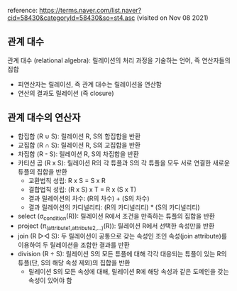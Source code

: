 reference: https://terms.naver.com/list.naver?cid=58430&categoryId=58430&so=st4.asc (visited on Nov 08 2021)

## 관계 대수
관계 대수 (relational algebra): 릴레이션의 처리 과정을 기술하는 언어, 즉 연산자들의 집합
 * 피연산자는 릴레이션, 즉 관계 대수는 릴레이션을 연산함
 * 연산의 결과도 릴레이션 (즉 closure)

## 관계 대수의 연산자
 * 합집합 (R ∪ S): 릴레이션 R, S의 합집합을 반환
 * 교집합 (R ∩ S): 릴레이션 R, S의 교집합을 반환
 * 차집합 (R - S): 릴레이션 R, S의 차집합을 반환
 * 카티션 곱 (R x S): 릴레이션 R의 각 튜플과 S의 각 튜플을 모두 서로 연결한 새로운 튜플의 집합을 반환
   * 교환법칙 성립: R x S = S x R
   * 결합법칙 성립: (R x S) x T = R x (S x T)
   * 결과 릴레이션의 차수: (R의 차수) + (S의 차수)
   * 결과 릴레이션의 카디널리티: (R의 카디널리티) * (S의 카디널리티)
 * select (σ<sub>condition</sub>(R)): 릴레이션 R에서 조건을 만족하는 튜플의 집합을 반환
 * project (π<sub>(attribute1,attribute2,...)</sub>(R)): 릴레이션 R에서 선택한 속성만을 반환
 * join (R ▷◁ S): 두 릴레이션이 공통으로 갖는 속성인 조인 속성(join attribute)를 이용하여 두 릴레이션을 조합한 결과를 반환
 * division (R ÷ S): 릴레이션 S의 모든 튜플에 대해 각각 대응되는 튜플이 있는 R의 튜플(단, S의 해당 속성 제외)의 집합을 반환
   * 릴레이션 S의 모든 속성에 대해, 릴레이션 R에 해당 속성과 같은 도메인을 갖는 속성이 있어야 함

